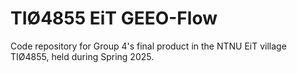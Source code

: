 # TIØ4855 EiT GEEO-Flow
Code repository for Group 4's final product in the NTNU EiT village TIØ4855, held during Spring 2025. 

